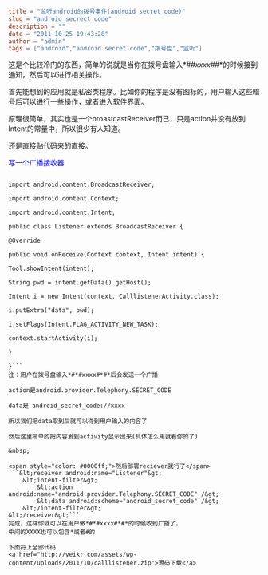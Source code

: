 ```toml
title = "监听android的拨号事件(android secret code)"
slug = "android_secrect_code"
description = ""
date = "2011-10-25 19:43:28"
author = "admin"
tags = ["android","android secret code","拨号盘","监听"]
```

这是个比较冷门的东西，简单的说就是当你在拨号盘输入*#*#xxxx#*#*的时候接到通知，然后可以进行相关操作。

首先能想到的应用就是私密类程序。比如你的程序是没有图标的，用户输入这些暗号后可以进行一些操作，或者进入软件界面。

原理很简单，其实也是一个broastcastReceiver而已，只是action并没有放到Intent的常量中，所以很少有人知道。

<!--more-->

还是直接贴代码来的直接。

<span style="color: #0000ff;">写一个广播接收器</span>
```package zzp.test.calllistener;

import android.content.BroadcastReceiver;

import android.content.Context;

import android.content.Intent;

public class Listener extends BroadcastReceiver {

@Override

public void onReceive(Context context, Intent intent) {

Tool.showIntent(intent);

String pwd = intent.getData().getHost();

Intent i = new Intent(context, CalllistenerActivity.class);

i.putExtra("data", pwd);

i.setFlags(Intent.FLAG_ACTIVITY_NEW_TASK);

context.startActivity(i);

}

}```
注：用户在拨号盘输入*#*#xxxx#*#*后会发送一个广播

action是android.provider.Telephony.SECRET_CODE

data是 android_secret_code://xxxx

所以我们把data取到后就可以得到用户输入的内容了

然后这里简单的把内容发到activity显示出来(具体怎么用就看你的了)

&nbsp;

<span style="color: #0000ff;">然后部署reciever就行了</span>
```&lt;receiver android:name="Listener"&gt;
	&lt;intent-filter&gt;
		&lt;action android:name="android.provider.Telephony.SECRET_CODE" /&gt;
		&lt;data android:scheme="android_secret_code" /&gt;
	&lt;/intent-filter&gt;
&lt;/receiver&gt;```
完成，这样你就可以在用户僌*#*#xxxx#*#*的时候收到广播了，
中间的XXXX也可以包含*或者#的

下面符上全部代码
<a href="http://veikr.com/assets/wp-content/uploads/2011/10/calllistener.zip">源码下载</a>